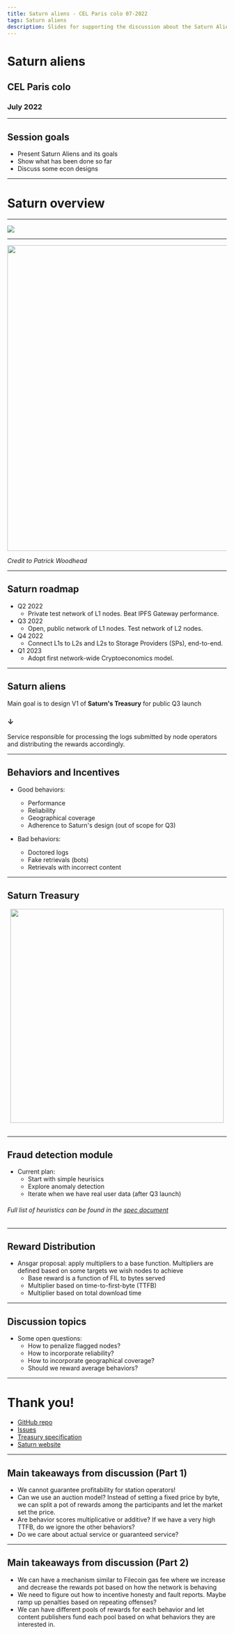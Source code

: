 ```yaml
---
title: Saturn aliens - CEL Paris colo 07-2022
tags: Saturn aliens
description: Slides for supporting the discussion about the Saturn Aliens project with CEL
---
```


<style>
.reveal {
  font-size: 32px;
}
</style>



# Saturn aliens
## CEL Paris colo
### July 2022

---

## Session goals

- Present Saturn Aliens and its goals
- Show what has been done so far
- Discuss some econ designs

---

# Saturn overview

---

![](https://i.imgur.com/DONZ3kC.jpg)

---

<div style="text-align:center">
<img width="700" src="https://i.imgur.com/iThGfgp.png">
</div>

*Credit to Patrick Woodhead*

---

## Saturn roadmap

- Q2 2022
    - Private test network of L1 nodes. Beat IPFS Gateway performance.
- Q3 2022
    - Open, public network of L1 nodes. Test network of L2 nodes.
- Q4 2022
    - Connect L1s to L2s and L2s to Storage Providers (SPs), end-to-end.
- Q1 2023
    - Adopt first network-wide Cryptoeconomics model.

---

## Saturn aliens

Main goal is to design V1 of **Saturn's Treasury** for public Q3 launch

### &darr;

Service responsible for processing the logs submitted by node operators and distributing the rewards accordingly.

---

## Behaviors and Incentives

- Good behaviors:
    - Performance
    - Reliability
    - Geographical coverage
    - Adherence to Saturn's design (out of scope for Q3)

- Bad behaviors:
    - Doctored logs
    - Fake retrievals (bots)
    - Retrievals with incorrect content


---

## Saturn Treasury

<div style="text-align:center">
<img width="490" src="https://i.imgur.com/WJehybq.png">
<br>
<br>
</div>

---

## Fraud detection module

- Current plan:
    - Start with simple heurisics
    - Explore anomaly detection
    - Iterate when we have real user data (after Q3 launch)


###### Full list of heuristics can be found in the [spec document](https://hackmd.io/@msilvaPL/r1YWCz4j9)

---

## Reward Distribution

- Ansgar proposal: apply multipliers to a base function. Multipliers are defined based on some targets we wish nodes to achieve
    - Base reward is a function of FIL to bytes served
    - Multiplier based on time-to-first-byte (TTFB)
    - Multiplier based on total download time

---

## Discussion topics

- Some open questions:
    - How to penalize flagged nodes?
    - How to incorporate reliability?
    - How to incorporate geographical coverage?
    - Should we reward average behaviors?

---

# Thank you!

- [GitHub repo](https://github.com/protocol/cel-retrieval)
- [Issues](https://github.com/protocol/cel-retrieval/issues)
- [Treasury specification](https://hackmd.io/@msilvaPL/r1YWCz4j9)
- [Saturn website](http://strn.network/#start)

---

## Main takeaways from discussion (Part 1)

- We cannot guarantee profitability for station operators!
- Can we use an auction model? Instead of setting a fixed price by byte, we can split a pot of rewards among the participants and let the market set the price.
- Are behavior scores multiplicative or additive? If we have a very high TTFB, do we ignore the other behaviors?
- Do we care about actual service or guaranteed service?

---

## Main takeaways from discussion (Part 2)

- We can have a mechanism similar to Filecoin gas fee where we increase and decrease the rewards pot based on how the network is behaving
- We need to figure out how to incentive honesty and fault reports. Maybe ramp up penalties based on repeating offenses?
-  We can have different pools of rewards for each behavior and let content publishers fund each pool based on what behaviors they are interested in.
